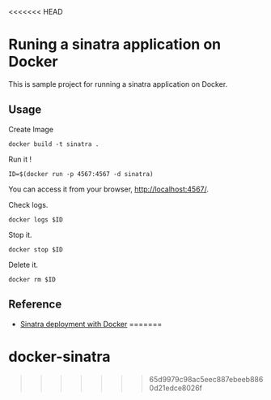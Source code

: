 <<<<<<< HEAD
# Runing a sinatra application on Docker

This is sample project for running a sinatra application on Docker.

## Usage

Create Image

```
docker build -t sinatra .
```

Run it !

```
ID=$(docker run -p 4567:4567 -d sinatra)
```

You can access it from your browser, [http://localhost:4567/](http://localhost:4567/).

Check logs.

```
docker logs $ID
```

Stop it.

```
docker stop $ID
```

Delete it.

```
docker rm $ID
```

## Reference

- [Sinatra deployment with Docker](http://haanto.com/sinatra-deployment-with-docker/)
=======
# docker-sinatra
>>>>>>> 65d9979c98ac5eec887ebeeb8860d21edce8026f
